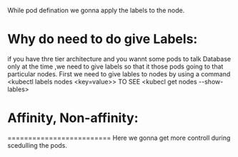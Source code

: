 While pod defination we gonna apply the labels to the node.
# Why do need to do give Labels:
if you have thre tier architecture and you wannt some pods to talk Database only at the time ,we need to give labels so that it those pods going to that particular nodes.
First we need to give lables to nodes by using a command 
 <kubectl labels nodes <node name> <key=value>>
 TO SEE 
 <kubecl get nodes --show-lables>

 # Affinity, Non-affinity:
 =========================
Here we gonna get more controll during scedulling the pods.